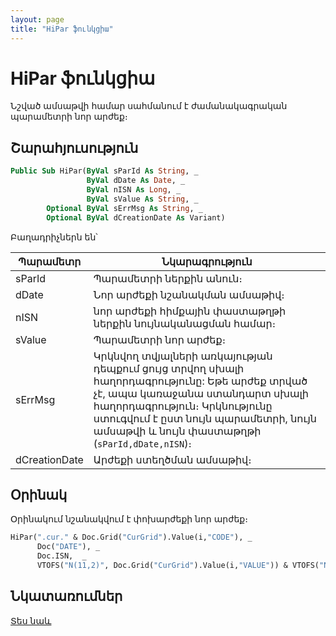 ```yaml
---
layout: page
title: "HiPar ֆունկցիա"
---
```


# HiPar ֆունկցիա

Նշված ամսաթվի համար  սահմանում է ժամանակագրական պարամետրի նոր արժեք։ 

## Շարահյուսություն

``` vb
Public Sub HiPar(ByVal sParId As String, _
                 ByVal dDate As Date, _
                 ByVal nISN As Long, _
                 ByVal sValue As String, _
        Optional ByVal sErrMsg As String, _
        Optional ByVal dCreationDate As Variant)
```

Բաղադրիչներն են՝

| Պարամետր | Նկարագրություն |
|--|--|
| sParId | Պարամետրի ներքին անուն։ |
| dDate | Նոր արժեքի նշանակման ամսաթիվ։ |
| nISN | նոր արժեքի հիմքային փաստաթղթի ներքին նույնականացման համար։ |
| sValue | Պարամետրի նոր արժեք։ |
| sErrMsg | Կրկնվող տվյալների առկայության դեպքում ցույց տրվող սխալի հաղորդագրությունը: Եթե արժեք տրված չէ, ապա կառաջանա ստանդարտ սխալի հաղորդագրություն։ Կրկնությունը ստուգվում է ըստ նույն պարամետրի, նույն ամսաթվի և նույն փաստաթղթի (`sParId,dDate,nISN`)։ |
| dCreationDate | Արժեքի ստեղծման ամսաթիվ։ |

## Օրինակ

Օրինակում նշանակվում է փոխարժեքի նոր արժեք։

``` vb
HiPar(".cur." & Doc.Grid("CurGrid").Value(i,"CODE"), _
      Doc("DATE"), _
      Doc.ISN,  _
      VTOFS("N(11,2)", Doc.Grid("CurGrid").Value(i,"VALUE")) & VTOFS("N(5,0)", Doc.Grid("CurGrid").Value(i,"COUNT"))
```

## Նկատառումներ

[Տես նաև](GetHiPar.md)
